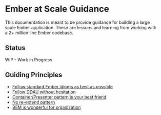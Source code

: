 # Ember at Scale Guidance

This documentation is meant to be provide guidance for building a large scale Ember application. These are lessons and learning from working with a 2+ million line Ember codebase.

## Status

WIP - Work in Progress

## Guiding Principles

* [Follow standard Ember idioms as best as possible](./docs/ember-idioms.md)
* [Follow DDAU without hesitation](./docs/ddau.md)
* [Container/Presenter pattern is your best friend](./docs/container-presenter.md)
* [No re-extend pattern](./docs/no-re-extend.md)
* [BEM is wonderful for organization](./docs/bem.md)

